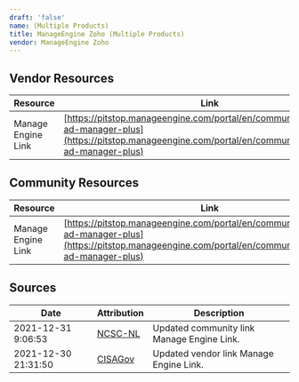 ```yaml
---
draft: 'false'
name: (Multiple Products)
title: ManageEngine Zoho (Multiple Products)
vendor: ManageEngine Zoho
---
```


## Vendor Resources
| Resource | Link |
| --- | --- |
| Manage Engine Link | [https://pitstop.manageengine.com/portal/en/community/topic/log4j-ad-manager-plus](https://pitstop.manageengine.com/portal/en/community/topic/log4j-ad-manager-plus) |

## Community Resources
| Resource | Link |
| --- | --- |
| Manage Engine Link | [https://pitstop.manageengine.com/portal/en/community/topic/log4j-ad-manager-plus](https://pitstop.manageengine.com/portal/en/community/topic/log4j-ad-manager-plus) |


## Sources
| Date | Attribution | Description |
| --- | --- | --- |
| 2021-12-31 9:06:53 | [NCSC-NL](https://github.com/NCSC-NL/log4shell/blob/main/software/README.md) | Updated community link Manage Engine Link.  |
| 2021-12-30 21:31:50 | [CISAGov](https://raw.githubusercontent.com/cisagov/log4j-affected-db/develop/README.md) | Updated vendor link Manage Engine Link.  |

